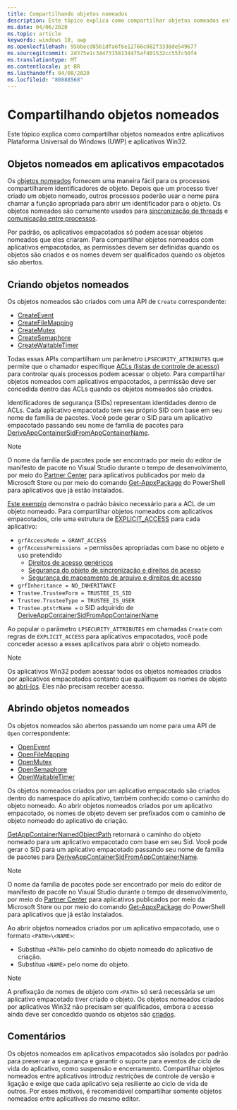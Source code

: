 ```yaml
---
title: Compartilhando objetos nomeados
description: Este tópico explica como compartilhar objetos nomeados entre aplicativos Plataforma Universal do Windows (UWP) e aplicativos Win32.
ms.date: 04/06/2020
ms.topic: article
keywords: windows 10, uwp
ms.openlocfilehash: 95bbecd85b1dfa6f6e12766c082f3338de549677
ms.sourcegitcommit: 2d375e1c34473158134475af401532cc55fc50f4
ms.translationtype: MT
ms.contentlocale: pt-BR
ms.lasthandoff: 04/08/2020
ms.locfileid: "80888568"
---
```

# <a name="sharing-named-objects"></a>Compartilhando objetos nomeados

Este tópico explica como compartilhar objetos nomeados entre aplicativos Plataforma Universal do Windows (UWP) e aplicativos Win32.

## <a name="named-objects-in-packaged-applications"></a>Objetos nomeados em aplicativos empacotados

Os [objetos nomeados](/windows/win32/sync/object-names) fornecem uma maneira fácil para os processos compartilharem identificadores de objeto. Depois que um processo tiver criado um objeto nomeado, outros processos poderão usar o nome para chamar a função apropriada para abrir um identificador para o objeto. Os objetos nomeados são comumente usados para [sincronização de threads](/windows/win32/sync/interprocess-synchronization) e [comunicação entre processos](/windows/uwp/communication/interprocess-communication).

Por padrão, os aplicativos empacotados só podem acessar objetos nomeados que eles criaram. Para compartilhar objetos nomeados com aplicativos empacotados, as permissões devem ser definidas quando os objetos são criados e os nomes devem ser qualificados quando os objetos são abertos.

## <a name="creating-named-objects"></a>Criando objetos nomeados

Os objetos nomeados são criados com uma API de `Create` correspondente:

* [CreateEvent](/windows/win32/api/synchapi/nf-synchapi-createeventexw)
* [CreateFileMapping](/windows/win32/api/memoryapi/nf-memoryapi-createfilemappingw)
* [CreateMutex](/windows/win32/api/synchapi/nf-synchapi-createmutexexw)
* [CreateSemaphore](/windows/win32/api/synchapi/nf-synchapi-createsemaphoreexw)
* [CreateWaitableTimer](/windows/win32/api/synchapi/nf-synchapi-createwaitabletimerexw)

Todas essas APIs compartilham um parâmetro `LPSECURITY_ATTRIBUTES` que permite que o chamador especifique [ACLs (listas de controle de acesso)](/previous-versions/windows/desktop/legacy/aa379560(v=vs.85)) para controlar quais processos podem acessar o objeto. Para compartilhar objetos nomeados com aplicativos empacotados, a permissão deve ser concedida dentro das ACLs quando os objetos nomeados são criados.

Identificadores de segurança (SIDs) representam identidades dentro de ACLs. Cada aplicativo empacotado tem seu próprio SID com base em seu nome de família de pacotes. Você pode gerar o SID para um aplicativo empacotado passando seu nome de família de pacotes para [DeriveAppContainerSidFromAppContainerName](/windows/win32/api/userenv/nf-userenv-deriveappcontainersidfromappcontainername).

> [!NOTE]
> O nome da família de pacotes pode ser encontrado por meio do editor de manifesto de pacote no Visual Studio durante o tempo de desenvolvimento, por meio do [Partner Center](/windows/uwp/publish/view-app-identity-details) para aplicativos publicados por meio da Microsoft Store ou por meio do comando [Get-AppxPackage](/powershell/module/appx/get-appxpackage?view=win10-ps) do PowerShell para aplicativos que já estão instalados.

[Este exemplo](/windows/win32/api/securityappcontainer/nf-securityappcontainer-getappcontainernamedobjectpath#examples) demonstra o padrão básico necessário para a ACL de um objeto nomeado. Para compartilhar objetos nomeados com aplicativos empacotados, crie uma estrutura de [EXPLICIT_ACCESS](/windows/win32/api/accctrl/ns-accctrl-explicit_access_w) para cada aplicativo:

* `grfAccessMode = GRANT_ACCESS`
* `grfAccessPermissions =` permissões apropriadas com base no objeto e uso pretendido
    * [Direitos de acesso genéricos](/windows/win32/secauthz/generic-access-rights)
    * [Segurança do objeto de sincronização e direitos de acesso](/windows/win32/sync/synchronization-object-security-and-access-rights)
    * [Segurança de mapeamento de arquivo e direitos de acesso](/windows/win32/memory/file-mapping-security-and-access-rights)
* `grfInheritance = NO_INHERITANCE`
* `Trustee.TrusteeForm = TRUSTEE_IS_SID`
* `Trustee.TrusteeType = TRUSTEE_IS_USER`
* `Trustee.ptstrName =` o SID adquirido de [DeriveAppContainerSidFromAppContainerName](/windows/win32/api/userenv/nf-userenv-deriveappcontainersidfromappcontainername)

Ao popular o parâmetro `LPSECURITY_ATTRIBUTES` em chamadas `Create` com regras de `EXPLICIT_ACCESS` para aplicativos empacotados, você pode conceder acesso a esses aplicativos para abrir o objeto nomeado.

> [!NOTE]
> Os aplicativos Win32 podem acessar todos os objetos nomeados criados por aplicativos empacotados contanto que qualifiquem os nomes de objeto ao [abri-los](#opening-named-objects). Eles não precisam receber acesso.

## <a name="opening-named-objects"></a>Abrindo objetos nomeados

Os objetos nomeados são abertos passando um nome para uma API de `Open` correspondente:

* [OpenEvent](/windows/win32/api/synchapi/nf-synchapi-openeventw)
* [OpenFileMapping](/windows/win32/api/memoryapi/nf-memoryapi-openfilemappingw)
* [OpenMutex](/windows/win32/api/synchapi/nf-synchapi-openmutexw)
* [OpenSemaphore](/windows/win32/api/synchapi/nf-synchapi-opensemaphorew)
* [OpenWaitableTimer](/windows/win32/api/synchapi/nf-synchapi-openwaitabletimerw)

Os objetos nomeados criados por um aplicativo empacotado são criados dentro do namespace do aplicativo, também conhecido como o caminho do objeto nomeado. Ao abrir objetos nomeados criados por um aplicativo empacotado, os nomes de objeto devem ser prefixados com o caminho de objeto nomeado do aplicativo de criação.

[GetAppContainerNamedObjectPath](/windows/win32/api/securityappcontainer/nf-securityappcontainer-getappcontainernamedobjectpath) retornará o caminho do objeto nomeado para um aplicativo empacotado com base em seu Sid. Você pode gerar o SID para um aplicativo empacotado passando seu nome de família de pacotes para [DeriveAppContainerSidFromAppContainerName](/windows/win32/api/userenv/nf-userenv-deriveappcontainersidfromappcontainername).

> [!NOTE]
> O nome da família de pacotes pode ser encontrado por meio do editor de manifesto de pacote no Visual Studio durante o tempo de desenvolvimento, por meio do [Partner Center](/windows/uwp/publish/view-app-identity-details) para aplicativos publicados por meio da Microsoft Store ou por meio do comando [Get-AppxPackage](/powershell/module/appx/get-appxpackage?view=win10-ps) do PowerShell para aplicativos que já estão instalados.

Ao abrir objetos nomeados criados por um aplicativo empacotado, use o formato `<PATH>\<NAME>`:

* Substitua `<PATH>` pelo caminho do objeto nomeado do aplicativo de criação.
* Substitua `<NAME>` pelo nome do objeto.

> [!NOTE]
> A prefixação de nomes de objeto com `<PATH>` só será necessária se um aplicativo empacotado tiver criado o objeto. Os objetos nomeados criados por aplicativos Win32 não precisam ser qualificados, embora o acesso ainda deve ser concedido quando os objetos são [criados](#creating-named-objects).

## <a name="remarks"></a>Comentários

Os objetos nomeados em aplicativos empacotados são isolados por padrão para preservar a segurança e garantir o suporte para eventos de ciclo de vida do aplicativo, como suspensão e encerramento. Compartilhar objetos nomeados entre aplicativos introduz restrições de controle de versão e ligação e exige que cada aplicativo seja resiliente ao ciclo de vida de outros. Por esses motivos, é recomendável compartilhar somente objetos nomeados entre aplicativos do mesmo editor.
